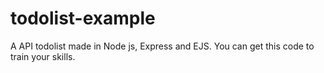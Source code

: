 # todolist-example
 A API todolist made in Node js, Express and EJS. You can get this code to train your skills.
